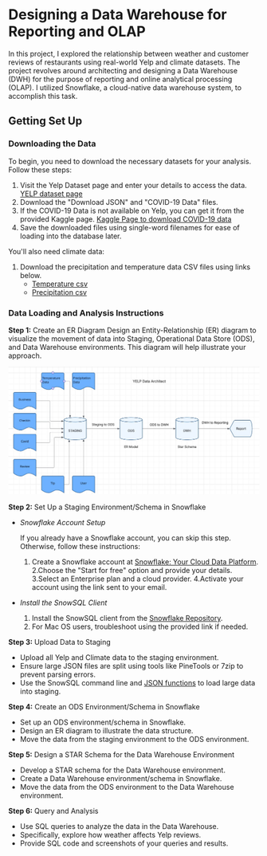 # Designing a Data Warehouse for Reporting and OLAP

In this project, I explored the relationship between weather and customer reviews of restaurants using real-world Yelp and climate datasets. The project revolves around architecting and designing a Data Warehouse (DWH) for the purpose of reporting and online analytical processing (OLAP). I utilized Snowflake, a cloud-native data warehouse system, to accomplish this task.

## Getting Set Up

### Downloading the Data
To begin, you need to download the necessary datasets for your analysis. Follow these steps:

1. Visit the Yelp Dataset page and enter your details to access the data. <a href="https://www.yelp.com/dataset/download">YELP dataset page</a>
2. Download the "Download JSON" and "COVID-19 Data" files.
3. If the COVID-19 Data is not available on Yelp, you can get it from the provided Kaggle page. <a href="https://www.kaggle.com/datasets/claudiadodge/yelp-academic-data-set-covid-features?select=yelp_academic_dataset_covid_features.json">Kaggle Page to download COVID-19 data</a>
4. Save the downloaded files using single-word filenames for ease of loading into the database later.

You'll also need climate data:

1. Download the precipitation and temperature data CSV files using links below.
    <ul>
       <li><a href="https://github.com/Srijana1425/Data_Warehouse_Project5/blob/main/temperature-degreef.csv">Temperature csv</a></li>
       <li><a href="https://github.com/Srijana1425/Data_Warehouse_Project5/blob/main/precipitation-inch.csv">Precipitation csv</a></li>
    </ul>
 
### Data Loading and Analysis Instructions
**Step 1:** Create an ER Diagram
Design an Entity-Relationship (ER) diagram to visualize the movement of data into Staging, Operational Data Store (ODS), and Data Warehouse environments. This diagram will help illustrate your approach.

![**ER DIAGRAM**](https://github.com/Srijana1425/Data_Warehouse_Project5/blob/main/screenshorts/1.Data_architecture_diagram(YELP).jpg)


**Step 2:** Set Up a Staging Environment/Schema in Snowflake
- *Snowflake Account Setup*

  If you already have a Snowflake account, you can skip this step. Otherwise, follow these instructions:
    1. Create a Snowflake account at [Snowflake: Your Cloud Data Platform](https://www.snowflake.com/).
    2.Choose the "Start for free" option and provide your details.
    3.Select an Enterprise plan and a cloud provider.
    4.Activate your account using the link sent to your email.

- *Install the SnowSQL Client*
    1. Install the SnowSQL client from the [Snowflake Repository](https://docs.snowflake.com/en/user-guide/snowsql-install-config.html).
    2. For Mac OS users, troubleshoot using the provided link if needed.

**Step 3:** Upload Data to Staging
- Upload all Yelp and Climate data to the staging environment.
- Ensure large JSON files are split using tools like PineTools or 7zip to prevent parsing errors.
- Use the SnowSQL command line and <a href="https://github.com/Srijana1425/Data_Warehouse_Project5/blob/main/temperature-degreef.csv">JSON functions</a> to load large data into staging.

**Step 4:** Create an ODS Environment/Schema in Snowflake
- Set up an ODS environment/schema in Snowflake.
- Design an ER diagram to illustrate the data structure.
- Move the data from the staging environment to the ODS environment.

**Step 5:** Design a STAR Schema for the Data Warehouse Environment
- Develop a STAR schema for the Data Warehouse environment.
- Create a Data Warehouse environment/schema in Snowflake.
- Move the data from the ODS environment to the Data Warehouse environment.

**Step 6:** Query and Analysis
- Use SQL queries to analyze the data in the Data Warehouse.
- Specifically, explore how weather affects Yelp reviews.
- Provide SQL code and screenshots of your queries and results.
